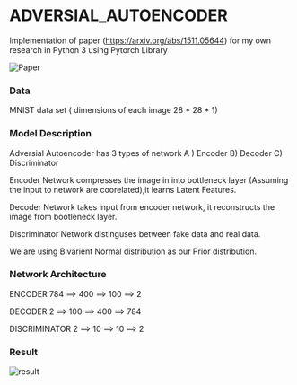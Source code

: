 # ADVERSIAL_AUTOENCODER

Implementation of paper (https://arxiv.org/abs/1511.05644) for my own research in Python 3 using Pytorch Library

![Paper](https://user-images.githubusercontent.com/51395380/58937435-0e82bc00-8790-11e9-80dd-44025701c9a2.png)

### Data
MNIST data set   ( dimensions of each image 28 * 28 * 1)

### Model Description

Adversial Autoencoder has 3 types of network  A ) Encoder B) Decoder  C) Discriminator

Encoder Network compresses the image in into bottleneck layer (Assuming the input to network are coorelated),it learns Latent Features.

Decoder Network takes input from encoder network, it reconstructs the image from bootleneck layer.

Discriminator Network distinguses between fake data and real data.

We are using Bivarient Normal distribution as our Prior distribution.


### Network Architecture
ENCODER      784 ==> 400 ==> 100 ==> 2

DECODER       2 ==> 100 ==> 400 ==> 784

DISCRIMINATOR  2 ==> 10 ==> 10 ==> 2

### Result

![result](https://user-images.githubusercontent.com/51395380/58938463-818d3200-8792-11e9-85e3-a2874ae0dfc0.PNG)
